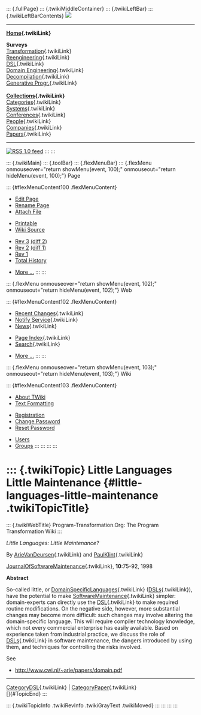::: {.fullPage}
::: {.twikiMiddleContainer}
::: {.twikiLeftBar}
::: {.twikiLeftBarContents}
![](../pub/transformation.gif)

------------------------------------------------------------------------

**[Home](WebHome){.twikiLink}**

**Surveys**\
[Transformation](ProgramTransformation){.twikiLink}\
[Reengineering](ReengineeringWiki){.twikiLink}\
[DSL](DomainSpecificLanguages){.twikiLink}\
[Domain Engineering](DomainEngineering){.twikiLink}\
[Decompilation](DeCompilation){.twikiLink}\
[Generative Progr.](GenerativeProgrammingWiki){.twikiLink}\
\
**[Collections](CategoryCollection){.twikiLink}**\
[Categories](CategoryCategory){.twikiLink}\
[Systems](TransformationSystems){.twikiLink}\
[Conferences](TransformationConferences){.twikiLink}\
[People](TransformationPeople){.twikiLink}\
[Companies](TransformationCompanies){.twikiLink}\
[Papers](CategoryPaper){.twikiLink}

------------------------------------------------------------------------

[![](../pub/rss.gif "RSS 1.0 feed")](WebRss@skin=rss)
:::
:::

::: {.twikiMain}
::: {.toolBar}
::: {.flexMenuBar}
::: {.flexMenu onmouseover="return showMenu(event, 100);" onmouseout="return hideMenu(event, 100);"}
Page

::: {#flexMenuContent100 .flexMenuContent}
-   [Edit
    Page](http://www.program-transformation.org/edit/Transform/LittleLanguagesLittleMaintenance?t=1536826402)
-   [Rename
    Page](http://www.program-transformation.org/rename/Transform/LittleLanguagesLittleMaintenance)
-   [Attach
    File](http://www.program-transformation.org/attach/Transform/LittleLanguagesLittleMaintenance)

<!-- -->

-   [Printable](http://www.program-transformation.org/view/Transform/LittleLanguagesLittleMaintenance?skin=print.pattern)
-   [Wiki
    Source](http://www.program-transformation.org/view/Transform/LittleLanguagesLittleMaintenance?skin=text&raw=on&contenttype=text/plain)

<!-- -->

-   [Rev
    3](http://www.program-transformation.org/view/Transform/LittleLanguagesLittleMaintenance?rev=1.3)
    [(diff 2)](http://www.program-transformation.org/rdiff/Transform/LittleLanguagesLittleMaintenance?rev1=1.3&rev2=1.2)
-   [Rev
    2](http://www.program-transformation.org/view/Transform/LittleLanguagesLittleMaintenance?rev=1.2)
    [(diff 1)](http://www.program-transformation.org/rdiff/Transform/LittleLanguagesLittleMaintenance?rev1=1.2&rev2=1.1)
-   [Rev
    1](http://www.program-transformation.org/view/Transform/LittleLanguagesLittleMaintenance?rev=1.1)
-   [Total
    History](http://www.program-transformation.org/rdiff/Transform/LittleLanguagesLittleMaintenance)

<!-- -->

-   [More
    \...](http://www.program-transformation.org/oops/Transform/LittleLanguagesLittleMaintenance?template=oopsmore&param1=1.3&param2=1.3)
:::
:::

::: {.flexMenu onmouseover="return showMenu(event, 102);" onmouseout="return hideMenu(event, 102);"}
Web

::: {#flexMenuContent102 .flexMenuContent}
-   [Recent Changes](WebChanges){.twikiLink}
-   [Notify Service](WebNotify){.twikiLink}
-   [News](WebNews){.twikiLink}

<!-- -->

-   [Page Index](WebIndex){.twikiLink}
-   [Search](WebSearch){.twikiLink}

<!-- -->

-   [More
    \...](http://www.program-transformation.org/oops/Transform/LittleLanguagesLittleMaintenance?template=oopsmore&param1=1.3&param2=1.3)
:::
:::

::: {.flexMenu onmouseover="return showMenu(event, 103);" onmouseout="return hideMenu(event, 103);"}
Wiki

::: {#flexMenuContent103 .flexMenuContent}
-   [About
    TWiki](http://www.program-transformation.org/view/TWiki/WebHome)
-   [Text
    Formatting](http://www.program-transformation.org/view/TWiki/TextFormattingRules)

<!-- -->

-   [Registration](http://www.program-transformation.org/view/TWiki/TWikiRegistration)
-   [Change
    Password](http://www.program-transformation.org/view/TWiki/ChangePassword)
-   [Reset
    Password](http://www.program-transformation.org/view/TWiki/ResetPassword)

<!-- -->

-   [Users](http://www.program-transformation.org/view/Main/TWikiUsers)
-   [Groups](http://www.program-transformation.org/view/Main/TWikiGroups)
:::
:::
:::
:::

::: {.twikiTopic}
Little Languages Little Maintenance {#little-languages-little-maintenance .twikiTopicTitle}
===================================

::: {.twikiWebTitle}
Program-Transformation.Org: The Program Transformation Wiki
:::

*Little Languages: Little Maintenance?*

By [ArieVanDeursen](ArieVanDeursen){.twikiLink} and
[PaulKlint](PaulKlint){.twikiLink}

[JournalOfSoftwareMaintenance](JournalOfSoftwareMaintenance){.twikiLink},
**10**:75-92, 1998

**Abstract**

So-called little, or
[DomainSpecificLanguages](DomainSpecificLanguages){.twikiLink}
([DSLs](DSLs){.twikiLink}), have the potential to make
[SoftwareMaintenance](SoftwareMaintenance){.twikiLink} simpler:
domain-experts can directly use the [DSL](DSL){.twikiLink} to make
required routine modifications. On the negative side, however, more
substantial changes may become more difficult: such changes may involve
altering the domain-specific language. This will require compiler
technology knowledge, which not every commercial enterprise has easily
available. Based on experience taken from industrial practice, we
discuss the role of [DSLs](DSLs){.twikiLink} in software maintenance,
the dangers introduced by using them, and techniques for controlling the
risks involved.

See

-   <http://www.cwi.nl/~arie/papers/domain.pdf>

------------------------------------------------------------------------

[CategoryDSL](CategoryDSL){.twikiLink} \|
[CategoryPaper](CategoryPaper){.twikiLink}\
[]{#TopicEnd}
:::

::: {.twikiTopicInfo .twikiRevInfo .twikiGrayText .twikiMoved}
:::
:::
:::
:::
